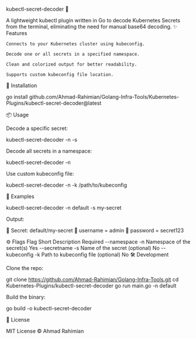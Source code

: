 
kubectl-secret-decoder 🔐

A lightweight kubectl plugin written in Go to decode Kubernetes Secrets from the terminal, eliminating the need for manual base64 decoding.
✨ Features

    Connects to your Kubernetes cluster using kubeconfig.

    Decode one or all secrets in a specified namespace.

    Clean and colorized output for better readability.

    Supports custom kubeconfig file location.

🚀 Installation

go install github.com/Ahmad-Rahimian/Golang-Infra-Tools/Kubernetes-Plugins/kubectl-secret-decoder@latest

📦 Usage

Decode a specific secret:

kubectl-secret-decoder -n <namespace> -s <secret-name>

Decode all secrets in a namespace:

kubectl-secret-decoder -n <namespace>

Use custom kubeconfig file:

kubectl-secret-decoder -n <namespace> -k /path/to/kubeconfig

🧪 Examples

kubectl-secret-decoder -n default -s my-secret

Output:

🔐 Secret: default/my-secret
📌 username = admin
📌 password = secret123

⚙️ Flags
Flag	Short	Description	Required
--namespace	-n	Namespace of the secret(s)	Yes
--secretname	-s	Name of the secret (optional)	No
--kubeconfig	-k	Path to kubeconfig file (optional)	No
🛠 Development

Clone the repo:

git clone https://github.com/Ahmad-Rahimian/Golang-Infra-Tools.git
cd Kubernetes-Plugins/kubectl-secret-decoder
go run main.go -n default

Build the binary:

go build -o kubectl-secret-decoder

📄 License

MIT License © Ahmad Rahimian
